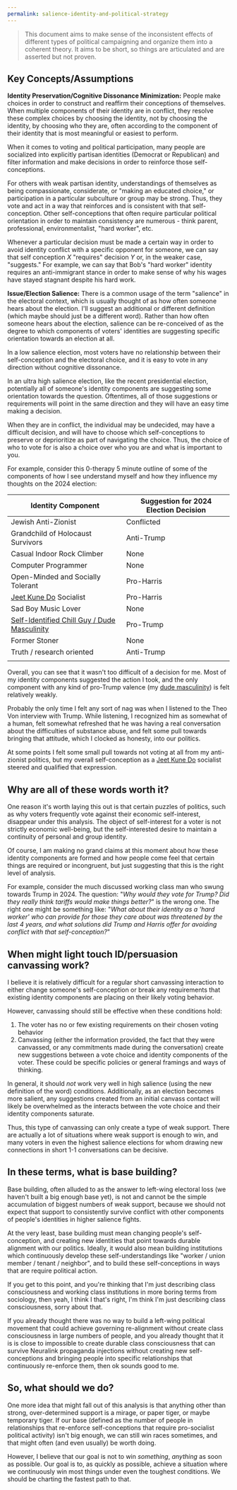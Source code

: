 ```yaml
---
permalink: salience-identity-and-political-strategy
---
```


> This document aims to make sense of the inconsistent effects of different types of political campaigning and organize them into a coherent theory. It aims to be short, so things are articulated and are asserted but not proven.

## Key Concepts/Assumptions

**Identity Preservation/Cognitive Dissonance Minimization:** People make choices in order to construct and reaffirm their conceptions of themselves. When multiple components of their identity are in conflict, they resolve these complex choices by choosing the identity, not by choosing the identity, by choosing who they are, often according to the component of their identity that is most meaningful or easiest to perform.

When it comes to voting and political participation, many people are socialized into explicitly partisan identities (Democrat or Republican) and filter information and make decisions in order to reinforce those self-conceptions.

For others with weak partisan identity, understandings of themselves as being compassionate, considerate, or "making an educated choice," or participation in a particular subculture or group may be strong. Thus, they vote and act in a way that reinforces and is consistent with that self-conception. Other self-conceptions that often require particular political orientation in order to maintain consistency are numerous - think parent, professional, environmentalist, "hard worker", etc.

Whenever a particular decision must be made a certain way in order to avoid identity conflict with a specific opponent for someone, we can say that self conception *X* "requires" decision *Y* or, in the weaker case, "suggests." For example, we can say that Bob's "hard worker" identity requires an anti-immigrant stance in order to make sense of why his wages have stayed stagnant despite his hard work.

**Issue/Election Salience:** There is a common usage of the term "salience" in the electoral context, which is usually thought of as how often someone hears about the election. I'll suggest an additional or different definition (which maybe should just be a different word). Rather than how often someone hears about the election, salience can be re-conceived of as the degree to which components of voters' identities are suggesting specific orientation towards an election at all.

In a low salience election, most voters have no relationship between their self-conception and the electoral choice, and it is easy to vote in any direction without cognitive dissonance.

In an ultra high salience election, like the recent presidential election, potentially all of someone's identity components are suggesting some orientation towards the question. Oftentimes, all of those suggestions or requirements will point in the same direction and they will have an easy time making a decision. 

When they are in conflict, the individual may be undecided, may have a difficult decision, and will have to choose which self-conceptions to preserve or deprioritize as part of navigating the choice. Thus, the choice of who to vote for is also a choice over who you are and what is important to you.

For example, consider this 0-therapy 5 minute outline of some of the components of how I see understand myself and how they influence my thoughts on the 2024 election:

| Identity Component                                                                                                              | Suggestion for 2024 Election Decision |
| ------------------------------------------------------------------------------------------------------------------------------- | ------------------------------------- |
| Jewish Anti-Zionist                                                                                                             | Conflicted                            |
| Grandchild of Holocaust Survivors                                                                                               | Anti-Trump                            |
| Casual Indoor Rock Climber                                                                                                      | None                                  |
| Computer Programmer                                                                                                             | None                                  |
| Open-Minded and Socially Tolerant                                                                                               | Pro-Harris                            |
| [Jeet Kune Do](https://en.wikipedia.org/wiki/Jeet_Kune_Do) Socialist                                                            | Pro-Harris                            |
| Sad Boy Music Lover                                                                                                             | None                                  |
| [Self-Identified Chill Guy / Dude Masculinity](https://read.dukeupress.edu/american-speech/article-abstract/79/3/281/5425/DUDE) | Pro-Trump                             |
| Former Stoner                                                                                                                   | None                                  |
| Truth / research oriented                                                                                                       | Anti-Trump                            |
|                                                                                                                                 |                                       |

Overall, you can see that it wasn't too difficult of a decision for me. Most of my identity components suggested the action I took, and the only component with any kind of pro-Trump valence (my [dude masculinity](https://read.dukeupress.edu/american-speech/article-abstract/79/3/281/5425/DUDE)) is felt relatively weakly.

Probably the only time I felt any sort of nag was when I listened to the Theo Von interview with Trump. While listening, I recognized him as somewhat of a human, felt somewhat refreshed that he was having a real conversation about the difficulties of substance abuse, and felt some pull towards bringing that attitude, which I clocked as honesty, into our politics.

At some points I felt some small pull towards not voting at all from my anti-zionist politics, but my overall self-conception as a [Jeet Kune Do](https://en.wikipedia.org/wiki/Jeet_Kune_Do) socialist steered and qualified that expression.

## Why are all of these words worth it?

One reason it's worth laying this out is that certain puzzles of politics, such as why voters frequently vote against their economic self-interest, disappear under this analysis. The object of self-interest for a voter is not strictly economic well-being, but the self-interested desire to maintain a continuity of personal and group identity.

Of course, I am making no grand claims at this moment about how these identity components are formed and how people come feel that certain things are required or incongruent, but just suggesting that this is the right level of analysis.

For example, consider the much discussed working class man who swung towards Trump in 2024. The question: "*Why would they vote for Trump? Did they really think tariffs would make things better?*" is the wrong one. The right one might be something like: "*What about their identity as a 'hard worker' who can provide for those they care about was threatened by the last 4 years, and what solutions did Trump and Harris offer for avoiding conflict with that self-conception?*"

## When might light touch ID/persuasion canvassing work?

I believe it is relatively difficult for a regular short canvassing interaction to either change someone's self-conception or break any requirements that existing identity components are placing on their likely voting behavior.

However, canvassing should still be effective when these conditions hold:
1. The voter has no or few existing requirements on their chosen voting behavior
2. Canvassing (either the information provided, the fact that they were canvassed, or any commitments made during the conversation) create new suggestions between a vote choice and identity components of the voter. These could be specific policies or general framings and ways of thinking.

In general, it should _not_ work very well in high salience (using the new definition of the word) conditions. Additionally, as an election becomes more salient, any suggestions created from an initial canvass contact will likely be overwhelmed as the interacts between the vote choice and their identity components saturate.

Thus, this type of canvassing can only create a type of weak support. There are actually a lot of situations where weak support is enough to win, and many voters in even the highest salience elections for whom drawing new connections in short 1-1 conversations can be decisive.

## In these terms, what is base building?

Base building, often alluded to as the answer to left-wing electoral loss (we haven't built a big enough base yet), is not and cannot be the simple accumulation of biggest numbers of weak support, because we should not expect that support to consistently survive conflict with other components of people's identities in higher salience fights.

At the very least, base building must mean changing people's self-conception, and creating new identities that point towards durable alignment with our politics. Ideally, it would also mean building institutions which continuously develop these self-understandings like "worker / union member / tenant / neighbor", and to build these self-conceptions in ways that are require political action.

If you get to this point, and you're thinking that I'm just describing class consciousness and working class institutions in more boring terms from sociology, then yeah, I think I that's right, I'm think I'm just describing class consciousness, sorry about that.

If you already thought there was no way to build a left-wing political movement that could achieve governing re-alignment without create class consciousness in large numbers of people, and you already thought that it is is close to impossible to create durable class consciousness that can survive Neuralink propaganda injections without creating new self-conceptions and bringing people into specific relationships that continuously re-enforce them, then ok sounds good to me.

## So, what should we do?

One more idea that might fall out of this analysis is that anything other than strong, over-determined support is a mirage, or paper tiger, or maybe temporary tiger. If our base (defined as the number of people in relationships that re-enforce self-conceptions that require pro-socialist political activity) isn't big enough, we can still win races sometimes, and that might often (and even usually) be worth doing.

However, I believe that our goal is not to win *something*, *anything* as soon as possible. Our goal is to, as quickly as possible, achieve a situation where we continuously win most things under even the toughest conditions. We should be charting the fastest path to that.